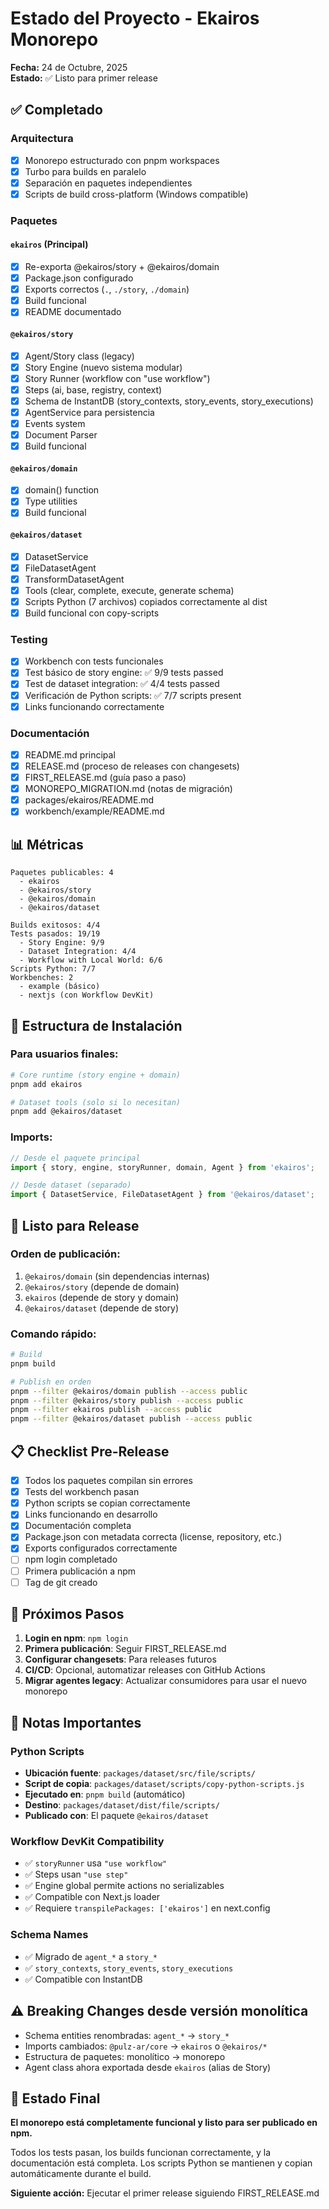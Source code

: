 # Estado del Proyecto - Ekairos Monorepo

**Fecha:** 24 de Octubre, 2025  
**Estado:** ✅ Listo para primer release

## ✅ Completado

### Arquitectura
- [x] Monorepo estructurado con pnpm workspaces
- [x] Turbo para builds en paralelo
- [x] Separación en paquetes independientes
- [x] Scripts de build cross-platform (Windows compatible)

### Paquetes

#### `ekairos` (Principal)
- [x] Re-exporta @ekairos/story + @ekairos/domain
- [x] Package.json configurado
- [x] Exports correctos (`.`, `./story`, `./domain`)
- [x] Build funcional
- [x] README documentado

#### `@ekairos/story`
- [x] Agent/Story class (legacy)
- [x] Story Engine (nuevo sistema modular)
- [x] Story Runner (workflow con "use workflow")
- [x] Steps (ai, base, registry, context)
- [x] Schema de InstantDB (story_contexts, story_events, story_executions)
- [x] AgentService para persistencia
- [x] Events system
- [x] Document Parser
- [x] Build funcional

#### `@ekairos/domain`
- [x] domain() function
- [x] Type utilities
- [x] Build funcional

#### `@ekairos/dataset`
- [x] DatasetService
- [x] FileDatasetAgent
- [x] TransformDatasetAgent
- [x] Tools (clear, complete, execute, generate schema)
- [x] Scripts Python (7 archivos) copiados correctamente al dist
- [x] Build funcional con copy-scripts

### Testing
- [x] Workbench con tests funcionales
- [x] Test básico de story engine: ✅ 9/9 tests passed
- [x] Test de dataset integration: ✅ 4/4 tests passed
- [x] Verificación de Python scripts: ✅ 7/7 scripts present
- [x] Links funcionando correctamente

### Documentación
- [x] README.md principal
- [x] RELEASE.md (proceso de releases con changesets)
- [x] FIRST_RELEASE.md (guía paso a paso)
- [x] MONOREPO_MIGRATION.md (notas de migración)
- [x] packages/ekairos/README.md
- [x] workbench/example/README.md

## 📊 Métricas

```
Paquetes publicables: 4
  - ekairos
  - @ekairos/story
  - @ekairos/domain
  - @ekairos/dataset

Builds exitosos: 4/4
Tests pasados: 19/19
  - Story Engine: 9/9
  - Dataset Integration: 4/4
  - Workflow with Local World: 6/6
Scripts Python: 7/7
Workbenches: 2
  - example (básico)
  - nextjs (con Workflow DevKit)
```

## 🎯 Estructura de Instalación

### Para usuarios finales:

```bash
# Core runtime (story engine + domain)
pnpm add ekairos

# Dataset tools (solo si lo necesitan)
pnpm add @ekairos/dataset
```

### Imports:

```typescript
// Desde el paquete principal
import { story, engine, storyRunner, domain, Agent } from 'ekairos';

// Desde dataset (separado)
import { DatasetService, FileDatasetAgent } from '@ekairos/dataset';
```

## 🚀 Listo para Release

### Orden de publicación:

1. `@ekairos/domain` (sin dependencias internas)
2. `@ekairos/story` (depende de domain)
3. `ekairos` (depende de story y domain)
4. `@ekairos/dataset` (depende de story)

### Comando rápido:

```bash
# Build
pnpm build

# Publish en orden
pnpm --filter @ekairos/domain publish --access public
pnpm --filter @ekairos/story publish --access public
pnpm --filter ekairos publish --access public
pnpm --filter @ekairos/dataset publish --access public
```

## 📋 Checklist Pre-Release

- [x] Todos los paquetes compilan sin errores
- [x] Tests del workbench pasan
- [x] Python scripts se copian correctamente
- [x] Links funcionando en desarrollo
- [x] Documentación completa
- [x] Package.json con metadata correcta (license, repository, etc.)
- [x] Exports configurados correctamente
- [ ] npm login completado
- [ ] Primera publicación a npm
- [ ] Tag de git creado

## 🔄 Próximos Pasos

1. **Login en npm**: `npm login`
2. **Primera publicación**: Seguir FIRST_RELEASE.md
3. **Configurar changesets**: Para releases futuros
4. **CI/CD**: Opcional, automatizar releases con GitHub Actions
5. **Migrar agentes legacy**: Actualizar consumidores para usar el nuevo monorepo

## 📝 Notas Importantes

### Python Scripts
- **Ubicación fuente**: `packages/dataset/src/file/scripts/`
- **Script de copia**: `packages/dataset/scripts/copy-python-scripts.js`
- **Ejecutado en**: `pnpm build` (automático)
- **Destino**: `packages/dataset/dist/file/scripts/`
- **Publicado con**: El paquete `@ekairos/dataset`

### Workflow DevKit Compatibility
- ✅ `storyRunner` usa `"use workflow"` 
- ✅ Steps usan `"use step"`
- ✅ Engine global permite actions no serializables
- ✅ Compatible con Next.js loader
- ✅ Requiere `transpilePackages: ['ekairos']` en next.config

### Schema Names
- ✅ Migrado de `agent_*` a `story_*`
- ✅ `story_contexts`, `story_events`, `story_executions`
- ✅ Compatible con InstantDB

## ⚠️ Breaking Changes desde versión monolítica

- Schema entities renombradas: `agent_*` → `story_*`
- Imports cambiados: `@pulz-ar/core` → `ekairos` o `@ekairos/*`
- Estructura de paquetes: monolítico → monorepo
- Agent class ahora exportada desde `ekairos` (alias de Story)

## 🎉 Estado Final

**El monorepo está completamente funcional y listo para ser publicado en npm.**

Todos los tests pasan, los builds funcionan correctamente, y la documentación está completa. Los scripts Python se mantienen y copian automáticamente durante el build.

**Siguiente acción:** Ejecutar el primer release siguiendo FIRST_RELEASE.md

